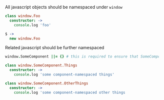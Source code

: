 All javascript objects should be namespaced under `window`

```coffee
class window.Foo
  constructor: ->
    console.log 'foo'

$ ->
  new window.Foo
```

Related javascript should be further namespaced

```coffee
window.SomeComponent ||= {} # this is required to ensure that SomeComponent exists before adding an object on it

class window.SomeComponent.Things
  constructor: ->
    console.log 'some component-namespaced things'

class window.SomeComponent.OtherThings
  constructor: ->
    console.log 'some component-namespaced other things
```
